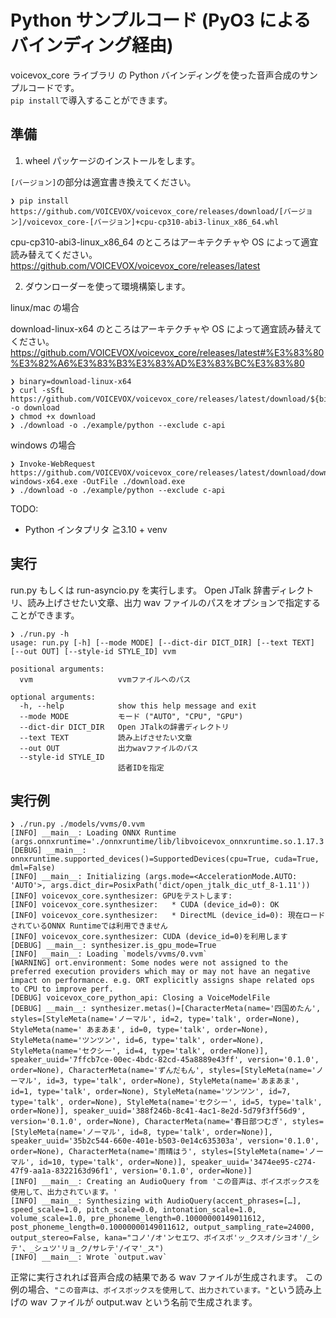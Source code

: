 # Python サンプルコード (PyO3 によるバインディング経由)

voicevox_core ライブラリ の Python バインディングを使った音声合成のサンプルコードです。  
`pip install`で導入することができます。

## 準備

1. wheel パッケージのインストールをします。

`[バージョン]`の部分は適宜書き換えてください。

```console
❯ pip install https://github.com/VOICEVOX/voicevox_core/releases/download/[バージョン]/voicevox_core-[バージョン]+cpu-cp310-abi3-linux_x86_64.whl
```

cpu-cp310-abi3-linux_x86_64 のところはアーキテクチャや OS によって適宜読み替えてください。
https://github.com/VOICEVOX/voicevox_core/releases/latest

2. ダウンローダーを使って環境構築します。

linux/mac の場合

download-linux-x64 のところはアーキテクチャや OS によって適宜読み替えてください。
https://github.com/VOICEVOX/voicevox_core/releases/latest#%E3%83%80%E3%82%A6%E3%83%B3%E3%83%AD%E3%83%BC%E3%83%80

```console
❯ binary=download-linux-x64
❯ curl -sSfL https://github.com/VOICEVOX/voicevox_core/releases/latest/download/${binary} -o download
❯ chmod +x download
❯ ./download -o ./example/python --exclude c-api
```

windows の場合

```console
❯ Invoke-WebRequest https://github.com/VOICEVOX/voicevox_core/releases/latest/download/download-windows-x64.exe -OutFile ./download.exe
❯ ./download -o ./example/python --exclude c-api
```

TODO:

- Python インタプリタ ≧3.10 + venv

## 実行

run.py もしくは run-asyncio.py を実行します。 Open JTalk 辞書ディレクトリ、読み上げさせたい文章、出力 wav ファイルのパスをオプションで指定することができます。

```console
❯ ./run.py -h
usage: run.py [-h] [--mode MODE] [--dict-dir DICT_DIR] [--text TEXT] [--out OUT] [--style-id STYLE_ID] vvm

positional arguments:
  vvm                   vvmファイルへのパス

optional arguments:
  -h, --help            show this help message and exit
  --mode MODE           モード ("AUTO", "CPU", "GPU")
  --dict-dir DICT_DIR   Open JTalkの辞書ディレクトリ
  --text TEXT           読み上げさせたい文章
  --out OUT             出力wavファイルのパス
  --style-id STYLE_ID
                        話者IDを指定
```

## 実行例

```console
❯ ./run.py ./models/vvms/0.vvm
[INFO] __main__: Loading ONNX Runtime (args.onnxruntime='./onnxruntime/lib/libvoicevox_onnxruntime.so.1.17.3')
[DEBUG] __main__: onnxruntime.supported_devices()=SupportedDevices(cpu=True, cuda=True, dml=False)
[INFO] __main__: Initializing (args.mode=<AccelerationMode.AUTO: 'AUTO'>, args.dict_dir=PosixPath('dict/open_jtalk_dic_utf_8-1.11'))
[INFO] voicevox_core.synthesizer: GPUをテストします:
[INFO] voicevox_core.synthesizer:   * CUDA (device_id=0): OK
[INFO] voicevox_core.synthesizer:   * DirectML (device_id=0): 現在ロードされているONNX Runtimeでは利用できません
[INFO] voicevox_core.synthesizer: CUDA (device_id=0)を利用します
[DEBUG] __main__: synthesizer.is_gpu_mode=True
[INFO] __main__: Loading `models/vvms/0.vvm`
[WARNING] ort.environment: Some nodes were not assigned to the preferred execution providers which may or may not have an negative impact on performance. e.g. ORT explicitly assigns shape related ops to CPU to improve perf.
[DEBUG] voicevox_core_python_api: Closing a VoiceModelFile
[DEBUG] __main__: synthesizer.metas()=[CharacterMeta(name='四国めたん', styles=[StyleMeta(name='ノーマル', id=2, type='talk', order=None), StyleMeta(name=' あまあま', id=0, type='talk', order=None), StyleMeta(name='ツンツン', id=6, type='talk', order=None), StyleMeta(name='セクシー', id=4, type='talk', order=None)], speaker_uuid='7ffcb7ce-00ec-4bdc-82cd-45a8889e43ff', version='0.1.0', order=None), CharacterMeta(name='ずんだもん', styles=[StyleMeta(name='ノーマル', id=3, type='talk', order=None), StyleMeta(name='あまあま', id=1, type='talk', order=None), StyleMeta(name='ツンツン', id=7, type='talk', order=None), StyleMeta(name='セクシー', id=5, type='talk', order=None)], speaker_uuid='388f246b-8c41-4ac1-8e2d-5d79f3ff56d9', version='0.1.0', order=None), CharacterMeta(name='春日部つむぎ', styles=[StyleMeta(name='ノーマル', id=8, type='talk', order=None)], speaker_uuid='35b2c544-660e-401e-b503-0e14c635303a', version='0.1.0', order=None), CharacterMeta(name='雨晴はう', styles=[StyleMeta(name='ノーマル', id=10, type='talk', order=None)], speaker_uuid='3474ee95-c274-47f9-aa1a-8322163d96f1', version='0.1.0', order=None)]
[INFO] __main__: Creating an AudioQuery from 'この音声は、ボイスボックスを使用して、出力されています。'
[INFO] __main__: Synthesizing with AudioQuery(accent_phrases=[…], speed_scale=1.0, pitch_scale=0.0, intonation_scale=1.0, volume_scale=1.0, pre_phoneme_length=0.10000000149011612, post_phoneme_length=0.10000000149011612, output_sampling_rate=24000, output_stereo=False, kana="コノ'/オ'ンセエワ、ボイスボ'ッ_クスオ/シヨオ'/_シテ'、_シュツ'リョ_ク/サレテ'/イマ'_ス")
[INFO] __main__: Wrote `output.wav`
```

正常に実行されれば音声合成の結果である wav ファイルが生成されます。
この例の場合、`"この音声は、ボイスボックスを使用して、出力されています。"`という読み上げの wav ファイルが output.wav という名前で生成されます。
